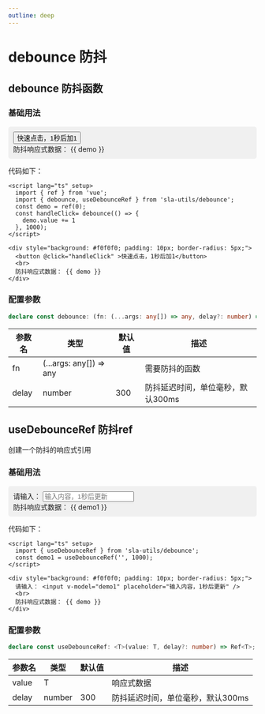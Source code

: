 ```yaml
---
outline: deep
---
```


# debounce 防抖

## debounce 防抖函数

### 基础用法

<script lang="ts" setup>
import { ref } from 'vue';
import { debounce, useDebounceRef } from 'sla-utils/debounce';
const demo = ref(0);
const demo1 = useDebounceRef('', 1000);
const handleClick= debounce(() => {
  demo.value += 1
}, 1000);
</script>

<div style="background: #f0f0f0; padding: 10px; border-radius: 5px;">
    <button @click="handleClick" >快速点击，1秒后加1</button>
    <br>
    防抖响应式数据： {{ demo }}
</div>

代码如下：

```vue
<script lang="ts" setup>
  import { ref } from 'vue';
  import { debounce, useDebounceRef } from 'sla-utils/debounce';
  const demo = ref(0);
  const handleClick= debounce(() => {
    demo.value += 1
  }, 1000);
</script>

<div style="background: #f0f0f0; padding: 10px; border-radius: 5px;">
  <button @click="handleClick" >快速点击，1秒后加1</button>
  <br>
  防抖响应式数据： {{ demo }}
</div>
```

### 配置参数

```ts
declare const debounce: (fn: (...args: any[]) => any, delay?: number) => (...args: any[]) => void;
```

| 参数名 | 类型     | 默认值 | 描述         |
|-----|--------|-----|------------|
|  fn   | (...args: any[]) => any       |   | 需要防抖的函数 |
|  delay   | number | 300  | 防抖延迟时间，单位毫秒，默认300ms |


## useDebounceRef 防抖ref

创建一个防抖的响应式引用

### 基础用法

<div style="background: #f0f0f0; padding: 10px; border-radius: 5px;">
    请输入： <input v-model="demo1" placeholder="输入内容，1秒后更新" />
    <br>
    防抖响应式数据： {{ demo1 }}
</div>

代码如下：

```vue
<script lang="ts" setup>
  import { useDebounceRef } from 'sla-utils/debounce';
  const demo1 = useDebounceRef('', 1000);
</script>

<div style="background: #f0f0f0; padding: 10px; border-radius: 5px;">
  请输入： <input v-model="demo1" placeholder="输入内容，1秒后更新" />
  <br>
  防抖响应式数据： {{ demo }}
</div>
```

### 配置参数

```ts
declare const useDebounceRef: <T>(value: T, delay?: number) => Ref<T>;
```

| 参数名 | 类型     | 默认值 | 描述         |
|-----|--------|-----|------------|
|  value   | T      |   | 响应式数据 |
|  delay   | number | 300  | 防抖延迟时间，单位毫秒，默认300ms |
